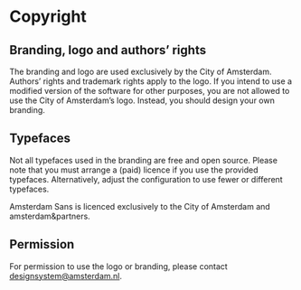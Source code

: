 <!-- @license CC0-1.0 -->

# Copyright

## Branding, logo and authors’ rights

The branding and logo are used exclusively by the City of Amsterdam.
Authors’ rights and trademark rights apply to the logo.
If you intend to use a modified version of the software for other purposes, you are not allowed to use the City of Amsterdam’s logo.
Instead, you should design your own branding.

## Typefaces

Not all typefaces used in the branding are free and open source.
Please note that you must arrange a (paid) licence if you use the provided typefaces.
Alternatively, adjust the configuration to use fewer or different typefaces.

Amsterdam Sans is licenced exclusively to the City of Amsterdam and amsterdam&partners.

## Permission

For permission to use the logo or branding, please contact <designsystem@amsterdam.nl>.
